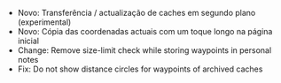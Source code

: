 - Novo: Transferência / actualização de caches em segundo plano (experimental)
- Novo: Cópia das coordenadas actuais com um toque longo na página inicial
- Change: Remove size-limit check while storing waypoints in personal notes
- Fix: Do not show distance circles for waypoints of archived caches
